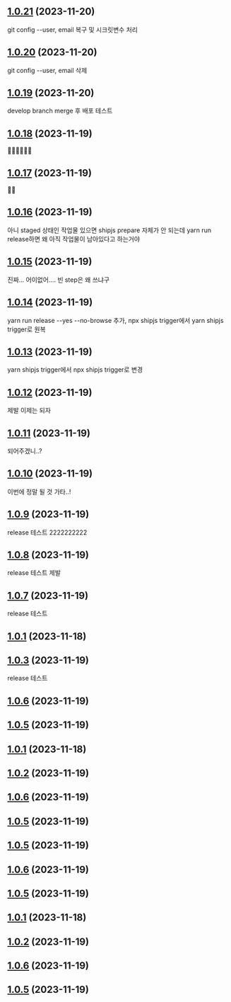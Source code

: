 ## [1.0.21](https://github.com/CHUGGU-ME/CHUGGU-ME-v2/compare/v1.0.20...v1.0.21) (2023-11-20)
git config --user, email 복구 및 시크릿변수 처리


## [1.0.20](https://github.com/CHUGGU-ME/CHUGGU-ME-v2/compare/v1.0.19...v1.0.20) (2023-11-20)
git config --user, email 삭제


## [1.0.19](https://github.com/CHUGGU-ME/CHUGGU-ME-v2/compare/v1.0.18...v1.0.19) (2023-11-20)
develop branch merge 후 배포 테스트


## [1.0.18](https://github.com/CHUGGU-ME/CHUGGU-ME-v2/compare/v1.0.17...v1.0.18) (2023-11-19)
🙏🏻🙏🏻🙏🏻


## [1.0.17](https://github.com/CHUGGU-ME/CHUGGU-ME-v2/compare/v1.0.16...v1.0.17) (2023-11-19)
🙏🏻


## [1.0.16](https://github.com/CHUGGU-ME/CHUGGU-ME-v2/compare/v1.0.15...v1.0.16) (2023-11-19)
아니 staged 상태인 작업물 있으면 shipjs prepare 자체가 안 되는데 yarn run release하면 왜 아직 작업물이 남아있다고 하는거야  


## [1.0.15](https://github.com/CHUGGU-ME/CHUGGU-ME-v2/compare/v1.0.14...v1.0.15) (2023-11-19)
진짜... 어이없어.... 빈 step은 왜 쓰냐구


## [1.0.14](https://github.com/CHUGGU-ME/CHUGGU-ME-v2/compare/v1.0.13...v1.0.14) (2023-11-19)
yarn run release --yes --no-browse 추가,
npx shipjs trigger에서 yarn shipjs trigger로 원복


## [1.0.13](https://github.com/CHUGGU-ME/CHUGGU-ME-v2/compare/v1.0.12...v1.0.13) (2023-11-19)
yarn shipjs trigger에서 npx shipjs trigger로 변경


## [1.0.12](https://github.com/CHUGGU-ME/CHUGGU-ME-v2/compare/v1.0.11...v1.0.12) (2023-11-19)
제발 이제는 되자


## [1.0.11](https://github.com/CHUGGU-ME/CHUGGU-ME-v2/compare/v1.0.10...v1.0.11) (2023-11-19)
되어주겠니..?


## [1.0.10](https://github.com/CHUGGU-ME/CHUGGU-ME-v2/compare/v1.0.9...v1.0.10) (2023-11-19)
이번에 정말 될 것 가타..!


## [1.0.9](https://github.com/CHUGGU-ME/CHUGGU-ME-v2/compare/v1.0.8...v1.0.9) (2023-11-19)
release 테스트 2222222222


## [1.0.8](https://github.com/CHUGGU-ME/CHUGGU-ME-v2/compare/v1.0.7...v1.0.8) (2023-11-19)
release 테스트 제발


## [1.0.7](https://github.com/CHUGGU-ME/CHUGGU-ME-v2/compare/v1.0.1...v1.0.7) (2023-11-19)
release 테스트


## [1.0.1](https://github.com/CHUGGU-ME/CHUGGU-ME-v2/compare/v1.0.2...v1.0.1) (2023-11-18)



## [1.0.3](https://github.com/CHUGGU-ME/CHUGGU-ME-v2/compare/v1.0.6...v1.0.3) (2023-11-19)
release 테스트


## [1.0.6](https://github.com/CHUGGU-ME/CHUGGU-ME-v2/compare/v1.0.5...v1.0.6) (2023-11-19)



## [1.0.5](https://github.com/CHUGGU-ME/CHUGGU-ME-v2/compare/v1.0.1...v1.0.5) (2023-11-19)



## [1.0.1](https://github.com/CHUGGU-ME/CHUGGU-ME-v2/compare/v1.0.2...v1.0.1) (2023-11-18)



## [1.0.2](https://github.com/CHUGGU-ME/CHUGGU-ME-v2/compare/v1.0.6...v1.0.2) (2023-11-19)



## [1.0.6](https://github.com/CHUGGU-ME/CHUGGU-ME-v2/compare/v1.0.5...v1.0.6) (2023-11-19)



## [1.0.5](https://github.com/CHUGGU-ME/CHUGGU-ME-v2/compare/v1.0.1...v1.0.5) (2023-11-19)



## [1.0.5](https://github.com/CHUGGU-ME/CHUGGU-ME-v2/compare/v1.0.6...v1.0.5) (2023-11-19)



## [1.0.6](https://github.com/CHUGGU-ME/CHUGGU-ME-v2/compare/v1.0.5...v1.0.6) (2023-11-19)



## [1.0.5](https://github.com/CHUGGU-ME/CHUGGU-ME-v2/compare/v1.0.1...v1.0.5) (2023-11-19)



## [1.0.1](https://github.com/CHUGGU-ME/CHUGGU-ME-v2/compare/v1.0.2...v1.0.1) (2023-11-18)



## [1.0.2](https://github.com/CHUGGU-ME/CHUGGU-ME-v2/compare/v1.0.6...v1.0.2) (2023-11-19)



## [1.0.6](https://github.com/CHUGGU-ME/CHUGGU-ME-v2/compare/v1.0.5...v1.0.6) (2023-11-19)



## [1.0.5](https://github.com/CHUGGU-ME/CHUGGU-ME-v2/compare/v1.0.1...v1.0.5) (2023-11-19)




